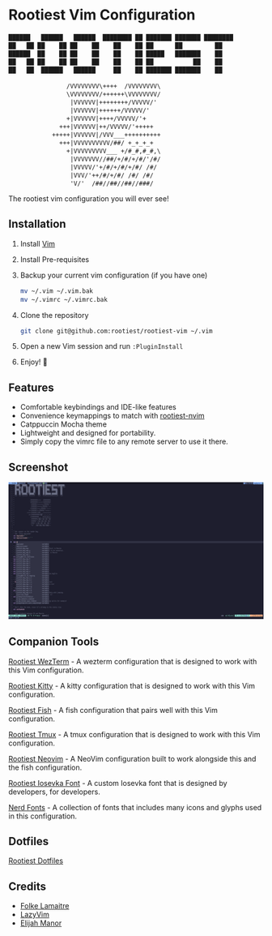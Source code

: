 # Rootiest Vim Configuration

```none
██████   ██████   ██████  ████████ ██ ███████ ███████ ████████
██   ██ ██    ██ ██    ██    ██    ██ ██      ██         ██
██████  ██    ██ ██    ██    ██    ██ █████   ███████    ██
██   ██ ██    ██ ██    ██    ██    ██ ██           ██    ██
██   ██  ██████   ██████     ██    ██ ███████ ███████    ██
                                                               
                /VVVVVVVV\++++  /VVVVVVVV\
                \VVVVVVVV/++++++\VVVVVVVV/
                 |VVVVVV|++++++++/VVVVV/'
                 |VVVVVV|++++++/VVVVV/'
                +|VVVVVV|++++/VVVVV/'+
              +++|VVVVVV|++/VVVVV/'+++++
            +++++|VVVVVV|/VVV___++++++++++
              +++|VVVVVVVVVV/##/ +_+_+_+
                +|VVVVVVVVV___ +/#_#,#_#,\
                 |VVVVVVV//##/+/#/+/#/'/#/
                 |VVVVV/'+/#/+/#/+/#/ /#/
                 |VVV/'++/#/+/#/ /#/ /#/
                 'V/'  /##//##//##//###/
```

The rootiest vim configuration you will ever see!

## Installation

1. Install [Vim](https://www.vim.org/)
2. Install Pre-requisites
3. Backup your current vim configuration (if you have one)

   ```sh
   mv ~/.vim ~/.vim.bak
   mv ~/.vimrc ~/.vimrc.bak
   ```

4. Clone the repository

   ```sh
   git clone git@github.com:rootiest/rootiest-vim ~/.vim
   ```

5. Open a new Vim session and run `:PluginInstall`

6. Enjoy! 🎉

## Features

- Comfortable keybindings and IDE-like features
- Convenience keymappings to match with [rootiest-nvim](https://github.com/rootiest/rootiest-nvim)
- Catppuccin Mocha theme
- Lightweight and designed for portability.
- Simply copy the vimrc file to any remote server to use it there.

## Screenshot

![Vim UI](.screenshots/vim-ui.png)

## Companion Tools

[Rootiest WezTerm](https://github.com/rootiest/rootiest-wezterm) -
A wezterm configuration that is designed to work with this Vim configuration.

[Rootiest Kitty](https://github.com/rootiest/rootiest-kitty) -
A kitty configuration that is designed to work with this Vim configuration.

[Rootiest Fish](https://github.com/rootiest/rootiest-fish-conf) -
A fish configuration that pairs well with this Vim configuration.

[Rootiest Tmux](https://github.com/rootiest/rootiest-tmux) -
A tmux configuration that is designed to work with this Vim configuration.

[Rootiest Neovim](https://github.com/rootiest/rootiest-nvim) -
A NeoVim configuration built to work alongside this and the fish configuration.

[Rootiest Iosevka Font](https://github.com/rootiest/rootiest-iosevka) -
A custom Iosevka font that is designed by developers, for developers.

[Nerd Fonts](https://github.com/ryanoasis/nerd-fonts/) -
A collection of fonts that includes many icons and glyphs used in this configuration.

## Dotfiles

[Rootiest Dotfiles](https://github.com/rootiest/dotfiles)

## Credits

- [Folke Lamaitre](https://github.com/folke)
- [LazyVim](https://github.com/LazyVim/LazyVim)
- [Elijah Manor](https://github.com/elijahmanor/elijahmanor)
